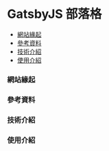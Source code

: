 # GatsbyJS 部落格

- [網站緣起](#網站緣起)
- [參考資料](#參考資料)
- [技術介紹](#技術介紹)
- [使用介紹](#使用介紹)

### 網站緣起

### 參考資料

### 技術介紹

### 使用介紹
